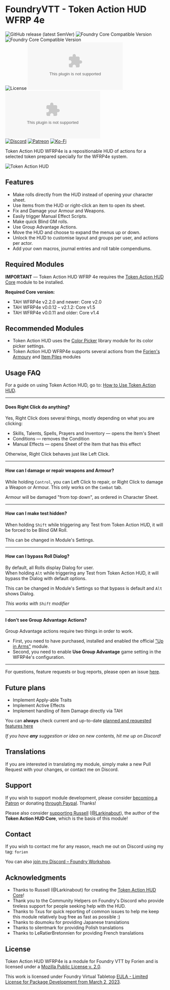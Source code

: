 # FoundryVTT - Token Action HUD WFRP 4e
![GitHub release (latest SemVer)](https://img.shields.io/github/v/release/Foundry-Workshop/token-action-hud-wfrp4e?style=for-the-badge)
![Foundry Core Compatible Version](https://img.shields.io/badge/dynamic/json.svg?url=https%3A%2F%2Fraw.githubusercontent.com%2FFoundry-Workshop%2Ftoken-action-hud-wfrp4e%2Fmaster%2Fdist%2Fmodule.json&label=Foundry%20Min%20Version&query=$.compatibility.minimum&colorB=orange&style=for-the-badge)
![Foundry Core Compatible Version](https://img.shields.io/badge/dynamic/json.svg?url=https%3A%2F%2Fraw.githubusercontent.com%2FFoundry-Workshop%2Ftoken-action-hud-wfrp4e%2Fmaster%2Fdist%2Fmodule.json&label=Foundry%20Verified&query=$.compatibility.verified&colorB=orange&style=for-the-badge)  
![License](https://img.shields.io/github/license/Foundry-Workshop/token-action-hud-wfrp4e?style=for-the-badge) ![GitHub Releases](https://img.shields.io/github/downloads/Foundry-Workshop/token-action-hud-wfrp4e/latest/module.zip?style=for-the-badge)
![GitHub All Releases](https://img.shields.io/github/downloads/Foundry-Workshop/token-action-hud-wfrp4e/module.zip?style=for-the-badge&label=Downloads+total)  
[![Discord](https://img.shields.io/badge/Discord-%235865F2.svg?style=for-the-badge&logo=discord&logoColor=white&link=https%3A%2F%2Fdiscord.gg%2FXkTFv8DRDc)](https://discord.gg/XkTFv8DRDc)
[![Patreon](https://img.shields.io/badge/Patreon-F96854?style=for-the-badge&logo=patreon&logoColor=white)](https://www.patreon.com/foundryworkshop)
[![Ko-Fi](https://img.shields.io/badge/Ko--fi-F16061?style=for-the-badge&logo=ko-fi&logoColor=white)](https://ko-fi.com/forien)

Token Action HUD WFRP4e is a repositionable HUD of actions for a selected token prepared specially for the WFRP4e system.

![Token Action HUD](https://raw.githubusercontent.com/Foundry-Workshop/token-action-hud-wfrp4e/master/.github/assets/module-preview.gif)

## Features
- Make rolls directly from the HUD instead of opening your character sheet.
- Use items from the HUD or right-click an item to open its sheet.
- Fix and Damage your Armour and Weapons.
- Easily trigger Manual Effect Scripts.
- Make quick Blind GM rolls.
- Use Group Advantage Actions.
- Move the HUD and choose to expand the menus up or down.
- Unlock the HUD to customise layout and groups per user, and actions per actor.
- Add your own macros, journal entries and roll table compendiums.

## Required Modules

**IMPORTANT** — Token Action HUD WFRP 4e requires the [Token Action HUD Core](https://foundryvtt.com/packages/token-action-hud-core) module to be installed.

**Required Core version:**
- TAH WFRP4e v2.2.0 and newer: Core v2.0
- TAH WFRP4e v0.0.12 – v2.1.2: Core v1.5
- TAH WFRP4e v0.0.11 and older: Core v1.4

## Recommended Modules
* Token Action HUD uses the [Color Picker](https://foundryvtt.com/packages/color-picker) library module for its color picker settings.
* Token Action HUD WFRP4e supports several actions from the [Forien's Armoury](https://foundryvtt.com/packages/forien-armoury/) and [Item Piles](https://foundryvtt.com/packages/item-piles) modules

## Usage FAQ

For a guide on using Token Action HUD, go to: [How to Use Token Action HUD](https://github.com/Larkinabout/fvtt-token-action-hud-core/wiki/How-to-Use-Token-Action-HUD).

---
#### Does Right Click do anything?
Yes, Right Click does several things, mostly depending on what you are clicking:
* Skills, Talents, Spells, Prayers and Inventory — opens the Item's Sheet
* Conditions — removes the Condition
* Manual Effects — opens Sheet of the Item that has this effect

Otherwise, Right Click behaves just like Left Click.

---
#### How can I damage or repair weapons and Armour?
While holding `Control`, you can Left Click to repair, or Right Click to damage a Weapon or Armour. 
This only works on the `Combat` tab.  

Armour will be damaged "from top down", as ordered in Character Sheet.

---

#### How can I make test hidden?
When holding `Shift` while triggering any Test from Token Action HUD, it will be forced to be Blind GM Roll.  

This can be changed in Module's Settings.

---

#### How can I bypass Roll Dialog?
By default, all Rolls display Dialog for user.  
When holding `Alt` while triggering any Test from Token Action HUD, it will bypass the Dialog with default options.  

This can be changed in Module's Settings so that bypass is default and `Alt` shows Dialog.

*This works with `Shift` modifier*

---

#### I don't see Group Advantage Actions?
Group Advantage actions require two things in order to work. 

- First, you need to have purchased, installed and enabled the official ["Up in Arms"](https://foundryvtt.com/packages/wfrp4e-up-in-arms) module.
- Second, you need to enable **Use Group Advantage** game setting in the WFRP4e's configuration.

---

For questions, feature requests or bug reports, please open an issue [here](https://github.com/Foundry-Workshop/token-action-hud-wfrp4e/issues).


## Future plans

* Implement Apply-able Traits
* Implement Active Effects
* Implement handling of Item Damage directly via TAH

You can **always** check current and up-to-date [planned and requested features here](https://github.com/https://github.com/Foundry-Workshop/token-action-hud-wfrp4e/issues/issues?q=is%3Aopen+is%3Aissue+label%3Aenhancement)

*If you have **any** suggestion or idea on new contents, hit me up on Discord!*

## Translations

If you are interested in translating my module, simply make a new Pull Request with your changes, or contact me on Discord.


## Support

If you wish to support module development, please consider [becoming a Patron](https://www.patreon.com/foundryworkshop) or donating [through Paypal](https://www.paypal.com/cgi-bin/webscr?cmd=_s-xclick&hosted_button_id=6P2RRX7HVEMV2&source=url). Thanks!

Please also consider [supporting Russell](https://ko-fi.com/larkinabout) ([@Larkinabout](https://github.com/Larkinabout)), the author of the **Token Action HUD Core**, which is the basis of this module!

## Contact

If you wish to contact me for any reason, reach me out on Discord using my tag: `forien`

You can also [join my Discord – Foundry Workshop](https://discord.gg/XkTFv8DRDc).


## Acknowledgments

* Thanks to Russell (@Larkinabout) for creating the [Token Action HUD Core](https://foundryvtt.com/packages/token-action-hud-core)!
* Thank you to the Community Helpers on Foundry's Discord who provide tireless support for people seeking help with the HUD.
* Thanks to Txus for quick reporting of common issues to help me keep this module relatively bug free as fast as possible :)
* Thanks to doumoku for providing Japanese translations
* Thanks to silentmark for providing Polish translations
* Thanks to LeRatierBretonnien for providing French translations

## License

Token Action HUD WFRP4e is a module for Foundry VTT by Forien and is licensed under a [Mozilla Public License v. 2.0](https://github.com/Foundry-Workshop/token-action-hud-wfrp4e/blob/master/LICENSE).

This work is licensed under Foundry Virtual Tabletop [EULA - Limited License for Package Development from March 2, 2023](https://foundryvtt.com/article/license/).
